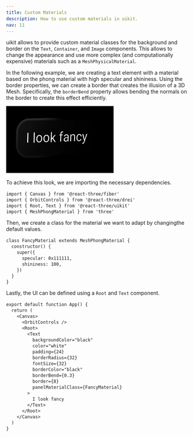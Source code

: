 ```yaml
---
title: Custom Materials
description: How to use custom materials in uikit.
nav: 11
---
```


uikit allows to provide custom material classes for the background and border on the `Text`, `Container`, and `Image` components. This allows to change the appearance and use more complex (and computationally expensive) materials such as a `MeshPhysicalMaterial`.

In the following example, we are creating a text element with a material based on the phong material with high specular and shininess. Using the border properties, we can create a border that creates the illusion of a 3D Mesh. Specifically, the `borderBend` property allows bending the normals on the border to create this effect efficiently.

![Screenshot](./custom-materials.jpg)

To achieve this look, we are importing the necessary dependencies.

```tsx
import { Canvas } from '@react-three/fiber'
import { OrbitControls } from '@react-three/drei'
import { Root, Text } from '@react-three/uikit'
import { MeshPhongMaterial } from 'three'
```

Then, we create a class for the material we want to adapt by changingthe default values. 

```tsx
class FancyMaterial extends MeshPhongMaterial {
  constructor() {
    super({
      specular: 0x111111,
      shininess: 100,
    })
  }
}
```

Lastly, the UI can be defined using a `Root` and `Text` component.

```tsx
export default function App() {
  return (
    <Canvas>
      <OrbitControls />
      <Root>
        <Text
          backgroundColor="black"
          color="white"
          padding={24}
          borderRadius={32}
          fontSize={32}
          borderColor="black"
          borderBend={0.3}
          border={8}
          panelMaterialClass={FancyMaterial}
        >
          I look fancy
        </Text>
      </Root>
    </Canvas>
  )
}
```
